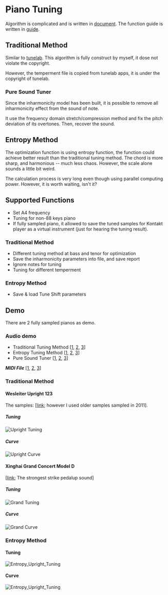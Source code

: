 # Piano Tuning
Algorithm is complicated and is written in [document](https://github.com/RobertBoganKang/piano_tuning/blob/master/res/document/Piano%20Tuning%20Method.pdf).
The function guide is written in [guide](https://github.com/RobertBoganKang/piano_tuning/blob/master/res/document/User%20Guideline.pdf).
## Traditional Method
Similar to [tunelab](https://www.tunelab-world.com/).
This algorithm is fully construct by myself, it dose not violate the copyright. 

However, the temperment file is copied from tunelab apps, it is under the copyright of tunelab.
### Pure Sound Tuner
Since the inharmonicity model has been built, it is possible to remove all inharmonicity effect from the sound of note.

It use the frequency domain stretch/compression method and fix the pitch deviation of its overtones. Then, recover the sound.
## Entropy Method
The optimization function is using entropy function, the function could achieve better result than the traditional tuning method. The chord is more sharp, and harmonious -- much less chaos. However, the scale alone sounds a little bit weird. 

The calculation process is very long even though using parallel computing power. However, it is worth waiting, isn't it?
## Supported Functions
* Set A4 frequency
* Tuning for non-88 keys piano
* If fully sampled piano, it allowed to save the tuned samples for Kontakt player as a virtual instrument (just for hearing the tuning result).
### Traditional Method
* Different tuning method at bass and tenor for optimization
* Save the inharmonicity parameters into file, and save report
* Ignore notes for tuning
* Tuning for different temperment
### Entropy Method
* Save & load Tune Shift parameters

## Demo
There are 2 fully sampled pianos as demo.
### Audio demo
* Traditional Tuning Method [[1](https://github.com/RobertBoganKang/piano_tuning/blob/master/res/demo/audio/tuned%200.mp3), [2](https://github.com/RobertBoganKang/piano_tuning/blob/master/res/demo/audio/tuned%201.mp3), [3](https://github.com/RobertBoganKang/piano_tuning/blob/master/res/demo/audio/tuned%202.mp3)]
* Entropy Tuning Method [[1](https://github.com/RobertBoganKang/piano_tuning/blob/master/res/demo/audio/entropy%200.mp3), [2](https://github.com/RobertBoganKang/piano_tuning/blob/master/res/demo/audio/entropy%201.mp3), [3](https://github.com/RobertBoganKang/piano_tuning/blob/master/res/demo/audio/entropy%202.mp3)]
* Pure Sound Tuner  [[1](https://github.com/RobertBoganKang/piano_tuning/blob/master/res/demo/audio/pure%200.mp3), [2](https://github.com/RobertBoganKang/piano_tuning/blob/master/res/demo/audio/pure%201.mp3), [3](https://github.com/RobertBoganKang/piano_tuning/blob/master/res/demo/audio/pure%202.mp3)]

***MIDI File*** [[1](https://github.com/RobertBoganKang/midi_files/blob/master/%E9%92%A2%E7%90%B4%E5%90%8D%E6%9B%B2/124.MID), [2](https://github.com/RobertBoganKang/midi_files/blob/master/%E9%92%A2%E7%90%B4%E5%90%8D%E6%9B%B2/008.MID), [3](https://github.com/RobertBoganKang/midi_files/blob/master/%E9%92%A2%E7%90%B4%E5%90%8D%E6%9B%B2/082.MID)]
### Traditional Method
#### Wesleiter Upright 123
The samples: [[link](https://github.com/RobertBoganKang/WesleiterUpright123); however I used older samples sampled in 2011].
##### Tuning
![Upright Tuning](https://github.com/RobertBoganKang/piano_tuning/blob/master/res/demo/upright%20tuning.png)
##### Curve
![Upright Curve](https://github.com/RobertBoganKang/piano_tuning/blob/master/res/demo/upright%20curve.png)
#### Xinghai Grand Concert Model D 
[[link](https://github.com/RobertBoganKang/Resonance_Grand__Model_D_Concert_Grand); The strongest strike pedalup sound]
##### Tuning
![Grand Tuning](https://github.com/RobertBoganKang/piano_tuning/blob/master/res/demo/grand%20tuning.png)
##### Curve
![Grand Curve](https://github.com/RobertBoganKang/piano_tuning/blob/master/res/demo/grand%20curve.png)

### Entropy Method
#### Tuning
![Entropy_Upright_Tuning](https://github.com/RobertBoganKang/piano_tuning/blob/master/res/demo/entropy%20upright%20tuning.png)
#### Curve
![Entropy_Upright_Tuning](https://github.com/RobertBoganKang/piano_tuning/blob/master/res/demo/entropy%20upright%20curve.png)
